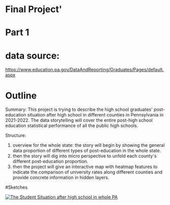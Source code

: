 # Final Project'
# Part 1 

# data source: 
https://www.education.pa.gov/DataAndReporting/Graduates/Pages/default.aspx

# Outline
Summary: This project is trying to describe the high school graduates' post-education situation after high school in different counties in Pennsylvania in 2021-2022. The data storytelling will cover the entire post-high school education statistical performance of all the public high schools. 

Structure: 
1. overview for the whole state: the story will begin by showing the general data proportion of different types of post-education in the whole state.
2. then the story will dig into micro perspective to unfold each county's different post-education proportion. 
3. then the project will give an interactive map with heatmap features to indicate the comparison of university rates along different counties and provide concrete information in hidden layers.

#Sketches 
<div class='tableauPlaceholder' id='viz1700633891854' style='position: relative'>
    <noscript>
        <a href='#'>
            <img alt='The Student Situation after high school in whole PA' src='https://public.tableau.com/static/images/Th/TheStudentSituationafterhighschoolinwhoePA/1/1_rss.png' style='border: none' />
        </a>
    </noscript>
    <object class='tableauViz' style='display:none;'>
        <param name='host_url' value='https%3A%2F%2Fpublic.tableau.com%2F' />
        <param name='embed_code_version' value='3' />
        <param name='site_root' value='' />
        <param name='name' value='TheStudentSituationafterhighschoolinwhoePA/1' />
        <param name='tabs' value='no' />
        <param name='toolbar' value='yes' />
        <param name='static_image' value='https://public.tableau.com/static/images/Th/TheStudentSituationafterhighschoolinwhoePA/1/1.png' />
        <param name='animate_transition' value='yes' />
        <param name='display_static_image' value='yes' />
        <param name='display_spinner' value='yes' />
        <param name='display_overlay' value='yes' />
        <param name='display_count' value='yes' />
        <param name='language' value='en-US' />
        <param name='filter' value='publish=yes' />
    </object>
</div>
<script type='text/javascript'>
    var divElement = document.getElementById('viz1700633891854');
    var vizElement = divElement.getElementsByTagName('object')[0];
    vizElement.style.width = '100%';
    vizElement.style.height = (divElement.offsetWidth * 0.75) + 'px';
    var scriptElement = document.createElement('script');
    scriptElement.src = 'https://public.tableau.com/javascripts/api/viz_v1.js';
    vizElement.parentNode.insertBefore(scriptElement, vizElement);
</script>
